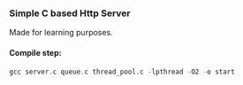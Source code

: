 ### Simple C based Http Server
Made for learning purposes.

#### Compile step:
```C
gcc server.c queue.c thread_pool.c -lpthread -O2 -o start
```
